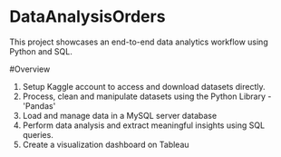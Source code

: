 # DataAnalysisOrders

This project showcases an end-to-end data analytics workflow using Python and SQL.

#Overview

1. Setup Kaggle account to access and download datasets directly.
2. Process, clean and manipulate datasets using the Python Library - 'Pandas'
3. Load and manage data in a MySQL server database
4. Perform data analysis and extract meaningful insights using SQL queries.
5. Create a visualization dashboard on Tableau  
